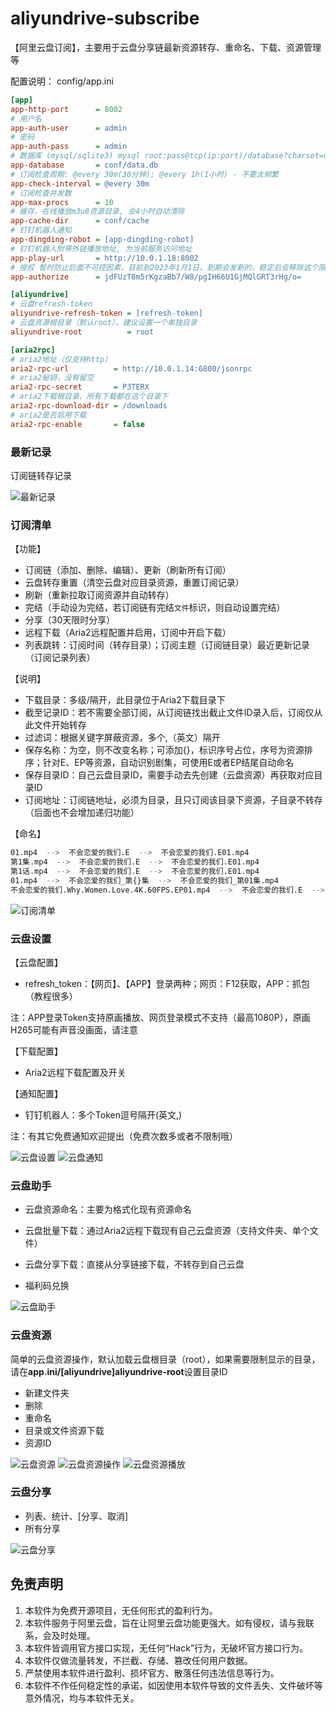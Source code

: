 # aliyundrive-subscribe

【阿里云盘订阅】，主要用于云盘分享链最新资源转存、重命名、下载、资源管理等

配置说明：
config/app.ini
```ini
[app]
app-http-port      = 8002
# 用户名
app-auth-user      = admin
# 密码
app-auth-pass      = admin
# 数据库 (mysql/sqlite3) mysql root:pass@tcp(ip:port)/database?charset=utf8&parseTime=True&loc=Local
app-database       = conf/data.db
# 订阅检查周期: @every 30m(30分钟); @every 1h(1小时) - 不要太频繁
app-check-interval = @every 30m
# 订阅检查并发数
app-max-procs      = 10
# 缓存，在线播放m3u8资源目录, 会4小时自动清除
app-cache-dir      = conf/cache
# 钉钉机器人通知
app-dingding-robot = [app-dingding-robot]
# 钉钉机器人附带外链播放地址, 为当前服务访问地址
app-play-url       = http://10.0.1.18:8002
# 授权 暂时防止后面不可控因素，目前到2023年1月1日，到期会发新的，稳定后会移除这个限制
app-authorize      = jdFUzT8m5rKgzaBb7/W8/pgIH66U1GjMQlGRT3rHg/o=

[aliyundrive]
# 云盘refresh-token
aliyundrive-refresh-token = [refresh-token]
# 云盘资源根目录（默认root），建议设置一个单独目录
aliyundrive-root          = root

[aria2rpc]
# aria2地址（仅支持http）
aria2-rpc-url          = http://10.0.1.14:6800/jsonrpc
# aria2秘钥，没有留空
aria2-rpc-secret       = P3TERX
# aria2下载根目录，所有下载都在这个目录下
aria2-rpc-download-dir = /downloads
# aria2是否启用下载
aria2-rpc-enable       = false
```

### 最新记录

订阅链转存记录

![最新记录](./screenshots/jilu.jpg)

### 订阅清单
【功能】
- 订阅链（添加、删除、编辑）、更新（刷新所有订阅）
- 云盘转存重置（清空云盘对应目录资源，重置订阅记录）
- 刷新（重新拉取订阅资源并自动转存）
- 完结（手动设为完结，若订阅链有完结`文件`标识，则自动设置完结）
- 分享（30天限时分享）
- 远程下载（Aria2远程配置并启用，订阅中开启下载）
- 列表跳转：订阅时间（转存目录）；订阅主题（订阅链目录）最近更新记录（订阅记录列表）

【说明】
- 下载目录：多级/隔开，此目录位于Aria2下载目录下
- 截至记录ID：若不需要全部订阅，从订阅链找出截止文件ID录入后，订阅仅从此文件开始转存
- 过滤词：根据关键字屏蔽资源，多个,（英文）隔开
- 保存名称：为空，则不改变名称；可添加{}，标识序号占位，序号为资源排序；针对E、EP等资源，自动识别剧集，可使用E或者EP结尾自动命名
- 保存目录ID：自己云盘目录ID，需要手动去先创建（云盘资源）再获取对应目录ID
- 订阅地址：订阅链地址，必须为目录，且只订阅该目录下资源，子目录不转存（后面也不会增加递归功能）

【命名】
```bash
01.mp4  -->  不会恋爱的我们.E  -->  不会恋爱的我们.E01.mp4
第1集.mp4  -->  不会恋爱的我们.E  -->  不会恋爱的我们.E01.mp4
第1话.mp4  -->  不会恋爱的我们.E  -->  不会恋爱的我们.E01.mp4
01.mp4  -->  不会恋爱的我们_第{}集  -->  不会恋爱的我们_第01集.mp4
不会恋爱的我们.Why.Women.Love.4K.60FPS.EP01.mp4  -->  不会恋爱的我们.E  -->  不会恋爱的我们.E01.mp4
```

![订阅清单](./screenshots/dingyue.jpg)

### 云盘设置
【云盘配置】
- refresh_token：【网页】、【APP】登录两种；网页：F12获取，APP：抓包（教程很多）

注：APP登录Token支持原画播放、网页登录模式不支持（最高1080P），原画H265可能有声音没画面，请注意

【下载配置】
- Aria2远程下载配置及开关

【通知配置】
- 钉钉机器人：多个Token逗号隔开(英文,)

注：有其它免费通知欢迎提出（免费次数多或者不限制哦）

![云盘设置](./screenshots/shezhi.jpg)
![云盘通知](./screenshots/tongzhi.jpg)

### 云盘助手
- 云盘资源命名：主要为格式化现有资源命名

- 云盘批量下载：通过Aria2远程下载现有自己云盘资源（支持文件夹、单个文件）

- 云盘分享下载：直接从分享链接下载，不转存到自己云盘

- 福利码兑换

![云盘助手](./screenshots/zhushou.jpg)

### 云盘资源

简单的云盘资源操作，默认加载云盘根目录（root），如果需要限制显示的目录，请在**app.ini/[aliyundrive]aliyundrive-root**设置目录ID

- 新建文件夹
- 删除
- 重命名
- 目录或文件资源下载
- 资源ID

![云盘资源](./screenshots/ziyuan.jpg)
![云盘资源操作](./screenshots/ziyuan_caozuo.jpg)
![云盘资源播放](./screenshots/bofang.jpg)

### 云盘分享

- 列表、统计、[分享、取消]
- 所有分享

![云盘分享](./screenshots/fenxiang.jpg)

## 免责声明
1. 本软件为免费开源项目，无任何形式的盈利行为。
2. 本软件服务于阿里云盘，旨在让阿里云盘功能更强大。如有侵权，请与我联系，会及时处理。
3. 本软件皆调用官方接口实现，无任何“Hack”行为，无破坏官方接口行为。
5. 本软件仅做流量转发，不拦截、存储、篡改任何用户数据。
6. 严禁使用本软件进行盈利、损坏官方、散落任何违法信息等行为。
7. 本软件不作任何稳定性的承诺，如因使用本软件导致的文件丢失、文件破坏等意外情况，均与本软件无关。
